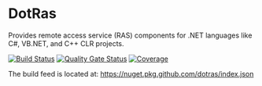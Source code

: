 # DotRas
Provides remote access service (RAS) components for .NET languages like C#, VB.NET, and C++ CLR projects.

[![Build Status](https://github.com/winnster/dotras/actions/workflows/ci.yml/badge.svg)](https://github.com/winnster/DotRas/actions/workflows/ci.yml)
[![Quality Gate Status](https://sonarcloud.io/api/project_badges/measure?project=DotRas&metric=alert_status)](https://sonarcloud.io/dashboard?id=DotRas)
[![Coverage](https://sonarcloud.io/api/project_badges/measure?project=DotRas&metric=coverage)](https://sonarcloud.io/dashboard?id=DotRas)

The build feed is located at: https://nuget.pkg.github.com/dotras/index.json
